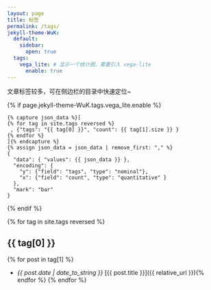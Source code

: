 ```yaml
---
layout: page
title: 标签
permalink: /tags/
jekyll-theme-WuK:
  default:
    sidebar:
      open: true
  tags:
    vega_lite: # 显示一个统计图，需要引入 vega-lite
      enable: true
---
```


文章标签较多，可在侧边栏的目录中快速定位~

{% if page.jekyll-theme-WuK.tags.vega_lite.enable %}

```vega-lite
{% capture json_data %}[
{% for tag in site.tags reversed %}
 , {"tags": "{{ tag[0] }}", "count": {{ tag[1].size }} }
{% endfor %}
]{% endcapture %}
{% assign json_data = json_data | remove_first: "," %}
{
  "data": { "values": {{ json_data }} },
  "encoding": {
    "y": {"field": "tags", "type": "nominal"},
    "x": {"field": "count", "type": "quantitative" }
  },
  "mark": "bar"
}
```

{% endif %}

{% for tag in site.tags reversed %}
## {{ tag[0] }}

{% for post in tag[1] %}
- *{{ post.date | date_to_string }}* [{{ post.title }}]({{ relative_url }}){% endfor %}
{% endfor %}
